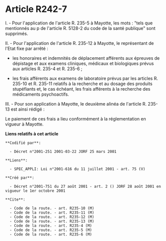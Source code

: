 # Article R242-7

I. - Pour l'application de l'article R. 235-5 à Mayotte, les mots : "tels que mentionnés au p de l'article R. 5128-2 du code
de la santé publique" sont supprimés.

II. - Pour l'application de l'article R. 235-12 à Mayotte, le représentant de l'Etat fixe par arrêté :

- les honoraires et indemnités de déplacement afférents aux épreuves de dépistage et aux examens cliniques, médicaux et
biologiques prévus aux articles R. 235-4 et R. 235-6 ;

- les frais afférents aux examens de laboratoire prévus par les articles R. 235-10 et R. 235-11 relatifs à la recherche et au
dosage des produits stupéfiants et, le cas échéant, les frais afférents à la recherche des médicaments psychoactifs.

III. - Pour son application à Mayotte, le deuxième alinéa de l'article R. 235-13 est ainsi rédigé :

Le paiement de ces frais a lieu conformément à la réglementation en vigueur à Mayotte.

**Liens relatifs à cet article**

	**Codifié par**:

	  - Décret n°2001-251 2001-03-22 JORF 25 mars 2001

	**Liens**:

	  - SPEC_APPLI: Loi n°2001-616 du 11 juillet 2001 - art. 75 (V)

	**Créé par**:

	  - Décret n°2001-751 du 27 août 2001 - art. 2 () JORF 28 août 2001 en vigueur le 1er octobre 2001

	**Cite**:

	  - Code de la route. - art. R235-10 (M)
	  - Code de la route. - art. R235-11 (M)
	  - Code de la route. - art. R235-12 (M)
	  - Code de la route. - art. R235-13 (M)
	  - Code de la route. - art. R235-4 (M)
	  - Code de la route. - art. R235-5 (M)
	  - Code de la route. - art. R235-6 (M)
